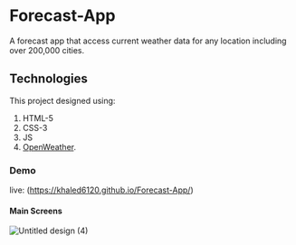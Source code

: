 # Forecast-App
A forecast app that access current weather data for any location including over 200,000 cities. 

## Technologies
This project designed using:
1. HTML-5
2. CSS-3
3. JS
4. [OpenWeather](https://openweathermap.org/).

### Demo
live: (https://khaled6120.github.io/Forecast-App/)

#### Main Screens
![Untitled design (4)](https://user-images.githubusercontent.com/86200305/219900278-59af7efb-5977-42b8-9eff-b4ee70581801.png)

